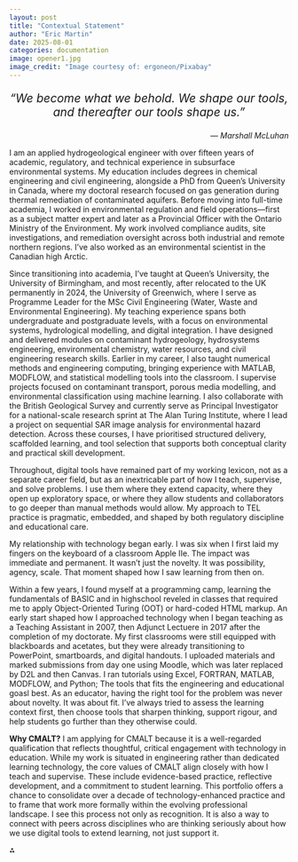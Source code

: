 ```yaml
---
layout: post
title: "Contextual Statement"
author: "Eric Martin"
date: 2025-08-01
categories: documentation
image: opener1.jpg
image_credit: "Image courtesy of: ergoneon/Pixabay"
---
```

<p style="font-size: 1.5em; text-align: center;">
<em>“We become what we behold. We shape our tools, and thereafter our tools shape us.”</em>
</p>

<p style="text-align: right;">
<em>— Marshall McLuhan</em>
</p>

I am an applied hydrogeological engineer with over fifteen years of academic, regulatory, and technical experience in subsurface environmental systems. My education includes degrees in chemical engineering and civil engineering, alongside a PhD from Queen’s University in Canada, where my doctoral research focused on gas generation during thermal remediation of contaminated aquifers. Before moving into full-time academia, I worked in environmental regulation and field operations—first as a subject matter expert and later as a Provincial Officer with the Ontario Ministry of the Environment. My work involved compliance audits, site investigations, and remediation oversight across both industrial and remote northern regions. I’ve also worked as an environmental scientist in the Canadian high Arctic.

Since transitioning into academia, I’ve taught at Queen’s University, the University of Birmingham, and most recently, after relocated to the UK permanently in 2024, the University of Greenwich, where I serve as Programme Leader for the MSc Civil Engineering (Water, Waste and Environmental Engineering). My teaching experience spans both undergraduate and postgraduate levels, with a focus on environmental systems, hydrological modelling, and digital integration. I have designed and delivered modules on contaminant hydrogeology, hydrosystems engineering, environmental chemistry, water resources, and civil engineering research skills. Earlier in my career, I also taught numerical methods and engineering computing, bringing experience with MATLAB, MODFLOW, and statistical modelling tools into the classroom. I supervise projects focused on contaminant transport, porous media modelling, and environmental classification using machine learning. I also collaborate with the British Geological Survey and currently serve as Principal Investigator for a national-scale research sprint at The Alan Turing Institute, where I lead a project on sequential SAR image analysis for environmental hazard detection. Across these courses, I have prioritised structured delivery, scaffolded learning, and tool selection that supports both conceptual clarity and practical skill development.

Throughout, digital tools have remained part of my working lexicon, not as a separate career field, but as an inextricable part of how I teach, supervise, and solve problems. I use them where they extend capacity, where they open up exploratory space, or where they allow students and collaborators to go deeper than manual methods would allow. My approach to TEL practice is pragmatic, embedded, and shaped by both regulatory discipline and educational care.

My relationship with technology began early. I was six when I first laid my fingers on the keyboard of a classroom Apple IIe. The impact was immediate and permanent. It wasn’t just the novelty. It was possibility, agency, scale. That moment shaped how I saw learning from then on. 

Within a few years, I found myself at a programming camp, learning the fundamentals of BASIC and in highschool reveled in classes that required me to apply Object-Oriented Turing (OOT) or hard-coded HTML markup. An early start shaped how I approached technology when I began teaching as a Teaching Assistant in 2007, then Adjunct Lectuere in 2017 after the completion of my doctorate. My first classrooms were still equipped with blackboards and acetates, but they were already transitioning to PowerPoint, smartboards, and digital handouts. I uploaded materials and marked submissions from day one using Moodle, which was later replaced by D2L and then Canvas. I ran tutorials using Excel, FORTRAN, MATLAB, MODFLOW, and Python;  The tools that fits the engineering and educational goasl best. As an educator, having the right tool for the problem was never about novelty. It was about fit. I’ve always tried to assess the learning context first, then choose tools that sharpen thinking, support rigour, and help students go further than they otherwise could.


**Why CMALT?**
I am applying for CMALT because it is a well-regarded qualification that reflects thoughtful, critical engagement with technology in education. While my work is situated in engineering rather than dedicated learning technology, the core values of CMALT align closely with how I teach and supervise. These include evidence-based practice, reflective development, and a commitment to student learning. This portfolio offers a chance to consolidate over a decade of technology-enhanced practice and to frame that work more formally within the evolving professional landscape. I see this process not only as recognition. It is also a way to connect with peers across disciplines who are thinking seriously about how we use digital tools to extend learning, not just support it.


⁂
